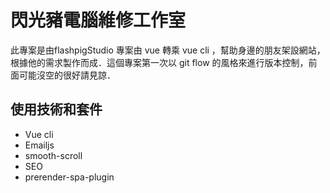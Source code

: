 # 閃光豬電腦維修工作室
此專案是由flashpigStudio 專案由 vue 轉乘 vue cli ，幫助身邊的朋友架設網站，根據他的需求製作而成．這個專案第一次以 git flow 的風格來進行版本控制，前面可能沒空的很好請見諒．
## 使用技術和套件
* Vue cli
* Emailjs
* smooth-scroll
* SEO
* prerender-spa-plugin